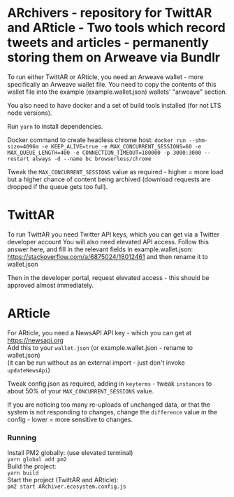 # ARchivers - repository for TwittAR and ARticle - Two tools which record tweets and articles - permanently storing them on Arweave via Bundlr
To run either TwittAR or ARticle, you need an Arweave wallet - more specifically an Arweave wallet file.
You need to copy the contents of this wallet file into the example (example.wallet.json) wallets' "arweave" section.

You also need to have docker and a set of build tools installed (for not LTS node versions).  

Run `yarn` to install dependencies.

Docker command to create headless chrome host:
`docker run --shm-size=4096m -e KEEP_ALIVE=true -e MAX_CONCURRENT_SESSIONS=60 -e MAX_QUEUE_LENGTH=400 -e CONNECTION_TIMEOUT=180000 -p 3000:3000 --restart always -d --name bc browserless/chrome`

Tweak the `MAX_CONCURRENT_SESSIONS` value as required - higher = more load but a higher chance of content being archived (download requests are dropped if the queue gets too full).

# TwittAR
To run TwittAR you need Twitter API keys, which you can get via a Twitter developer account
You will also need elevated API access.
Follow this answer here, and fill in the relevant fields in example.wallet.json:  
https://stackoverflow.com/a/6875024/18012461
and then rename it to wallet.json

Then in the developer portal, request elevated access - this should be approved almost immediately.

# ARticle
For ARticle, you need a NewsAPI API key - which you can get at https://newsapi.org  
Add this to your `wallet.json` (or example.wallet.json - rename to wallet.json)  
(it can be run without as an external import - just don't invoke `updateNewsApi`)

Tweak config.json as required, adding in `keyterms` - tweak `instances` to about 50% of your `MAX_CONCURRENT_SESSIONS` value.  

If you are noticing too many re-uploads of unchanged data, or that the system is not responding to changes, change the `difference` value in the config - lower = more sensitive to changes.

### Running

Install PM2 globally: (use elevated terminal)   
`yarn global add pm2`  
Build the project:  
`yarn build`  
Start the project (TwittAR and ARticle):  
`pm2 start ARchiver.ecosystem.config.js`  

